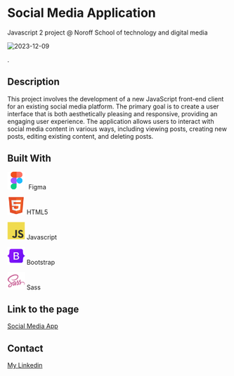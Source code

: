 <h1>Social Media Application</h1>
<p>Javascript 2 project @ Noroff School of technology and digital media</p>

![2023-12-09](https://github.com/Ulvounth/social-app/assets/98667510/646d91a6-15ea-4d4d-bfa3-1d46f6c1879a)


.

## Description

This project involves the development of a new JavaScript front-end client for an existing social media platform. The primary goal is to create a user interface that is both aesthetically pleasing and responsive, providing an engaging user experience. The application allows users to interact with social media content in various ways, including viewing posts, creating new posts, editing existing content, and deleting posts.

## Built With

<img src="https://github.com/devicons/devicon/blob/master/icons/figma/figma-original.svg" title="Figma" alt="Figma" width="40" height="40"/>&nbsp;  Figma 

<img src="https://github.com/devicons/devicon/blob/master/icons/html5/html5-original.svg" title="HTML5" alt="HTML" width="40" height="40"/>  HTML5

<img src="https://github.com/devicons/devicon/blob/master/icons/javascript/javascript-original.svg"  title="JS" alt="JS" width="40" height="40"/>  Javascript

<img src="https://github.com/devicons/devicon/blob/master/icons/bootstrap/bootstrap-original.svg"  title="Bootstrap" alt="Bootstrap" width="40" height="40"/>  Bootstrap

<img src="https://github.com/devicons/devicon/blob/master/icons/sass/sass-original.svg"  title="Sass" alt="Sass" width="40" height="40"/>  Sass


## Link to the page

[Social Media App]([https://shiny-crisp-dfc85a.netlify.app/](https://zesty-selkie-6b0948.netlify.app/))


## Contact

[My Linkedin](https://www.linkedin.com/in/andreas-ulvund-98066376/)
